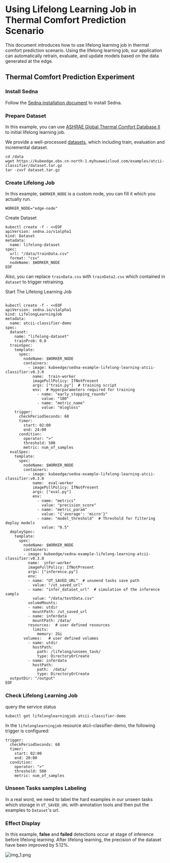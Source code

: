# Using Lifelong Learning Job in Thermal Comfort Prediction Scenario

This document introduces how to use lifelong learning job in thermal comfort prediction scenario. 
Using the lifelong learning job, our application can automatically retrain, evaluate, 
and update models based on the data generated at the edge.

##  Thermal Comfort Prediction Experiment


### Install Sedna

Follow the [Sedna installation document](/docs/setup/install.md) to install Sedna.

### Prepare Dataset
In this example, you can use [ASHRAE Global Thermal Comfort Database II](https://datadryad.org/stash/dataset/doi:10.6078/D1F671) to initial lifelong learning job.



We provide a well-processed [datasets](https://kubeedge.obs.cn-north-1.myhuaweicloud.com/examples/atcii-classifier/dataset.tar.gz), which including train, evaluation and incremental dataset.
```
cd /data
wget https://kubeedge.obs.cn-north-1.myhuaweicloud.com/examples/atcii-classifier/dataset.tar.gz
tar -zxvf dataset.tar.gz
```

### Create Lifelong Job
In this example, `$WORKER_NODE` is a custom node, you can fill it which you actually run.


```
WORKER_NODE="edge-node" 
```
Create Dataset

```
kubectl create -f - <<EOF
apiVersion: sedna.io/v1alpha1
kind: Dataset
metadata:
  name: lifelong-dataset
spec:
  url: "/data/trainData.csv"
  format: "csv"
  nodeName: $WORKER_NODE
EOF
```

Also, you can replace `trainData.csv` with `trainData2.csv` which contained in `dataset` to trigger retraining.

Start The Lifelong Learning Job

```

kubectl create -f - <<EOF
apiVersion: sedna.io/v1alpha1
kind: LifelongLearningJob
metadata:
  name: atcii-classifier-demo
spec:
  dataset:
    name: "lifelong-dataset"
    trainProb: 0.8
  trainSpec:
    template:
      spec:
        nodeName: $WORKER_NODE
        containers:
          - image: kubeedge/sedna-example-lifelong-learning-atcii-classifier:v0.3.0
            name:  train-worker
            imagePullPolicy: IfNotPresent
            args: ["train.py"]  # training script
            env:  # Hyperparameters required for training
              - name: "early_stopping_rounds"
                value: "100"
              - name: "metric_name"
                value: "mlogloss"
    trigger:
      checkPeriodSeconds: 60
      timer:
        start: 02:00
        end: 24:00
      condition:
        operator: ">"
        threshold: 500
        metric: num_of_samples
  evalSpec:
    template:
      spec:
        nodeName: $WORKER_NODE
        containers:
          - image: kubeedge/sedna-example-lifelong-learning-atcii-classifier:v0.3.0
            name:  eval-worker
            imagePullPolicy: IfNotPresent
            args: ["eval.py"]
            env:
              - name: "metrics"
                value: "precision_score"
              - name: "metric_param"
                value: "{'average': 'micro'}"
              - name: "model_threshold"  # Threshold for filtering deploy models
                value: "0.5"
  deploySpec:
    template:
      spec:
        nodeName: $WORKER_NODE
        containers:
        - image: kubeedge/sedna-example-lifelong-learning-atcii-classifier:v0.3.0
          name:  infer-worker
          imagePullPolicy: IfNotPresent
          args: ["inference.py"]
          env:
          - name: "UT_SAVED_URL"  # unseend tasks save path
            value: "/ut_saved_url"
          - name: "infer_dataset_url"  # simulation of the inference sampls 
            value: "/data/testData.csv"
          volumeMounts:
          - name: utdir
            mountPath: /ut_saved_url
          - name: inferdata
            mountPath: /data/
          resources:  # user defined resources
            limits:
              memory: 2Gi
        volumes:   # user defined volumes
          - name: utdir
            hostPath:
              path: /lifelong/unseen_task/
              type: DirectoryOrCreate
          - name: inferdata
            hostPath:
              path:  /data/
              type: DirectoryOrCreate
  outputDir: "/output"
EOF
```

### Check Lifelong Learning Job
query the service status
```
kubectl get lifelonglearningjob atcii-classifier-demo
```
In the `lifelonglearningjob` resource atcii-classifier-demo, the following trigger is configured:
```
trigger:
  checkPeriodSeconds: 60
  timer:
    start: 02:00
    end: 20:00
  condition:
    operator: ">"
    threshold: 500
    metric: num_of_samples
```

### Unseen Tasks samples Labeling
In a real word, we need to label the hard examples in our unseen tasks which storage in `UT_SAVED_URL`  with annotation tools and then put the examples to `Dataset`'s url.  


### Effect Display  
In this example, **false** and **failed** detections occur at stage of inference before lifelong learning.
After lifelong learning, the precision of the dataset have been improved by 5.12%.

![img_1.png](image/effect_comparison.png) 
